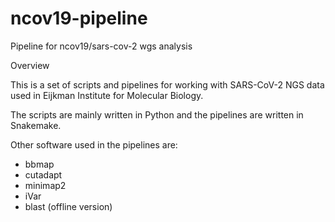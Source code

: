 # ncov19-pipeline
Pipeline for ncov19/sars-cov-2 wgs analysis

Overview

This is a set of scripts and pipelines for working with SARS-CoV-2 NGS data used in
Eijkman Institute for Molecular Biology.

The scripts are mainly written in Python and the pipelines are written in Snakemake.

Other software used in the pipelines are:
- bbmap
- cutadapt
- minimap2
- iVar
- blast (offline version)

